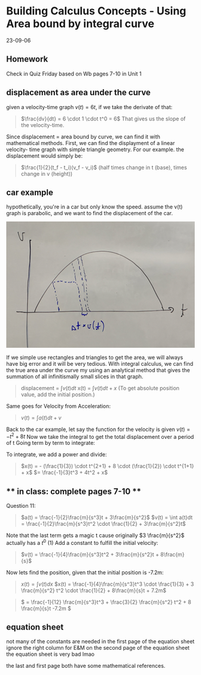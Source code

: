 Building Calculus Concepts - Using Area bound by integral curve
========
23-09-06

Homework
------
Check in Quiz Friday based on Wb pages 7-10 in Unit 1

displacement as area under the curve
------
given a velocity-time graph $v(t) = 6t$, if we take the derivate of that: 
> $\frac{dv}{dt} = 6 \cdot 1 \cdot t^0 = 6$
That gives us the slope of the velocity-time.

Since displacement = area bound by curve, we can find it with mathematical methods.
First, we can find the displayment of a linear velocity- time graph with simple triangle geometry.
For our example. the displacement would simply be: 

> $\frac{1}{2}(t_f - t_i)(v_f - v_i)$
(half times change in t (base), times change in v (height))

car example
--------
hypothetically, you're in a car but only know the speed.
assume the v(t) graph is parabolic, and we want to find the displacement of the car.

![Example Graph](/D%20APMECH/23-09-06/carExample.png)

If we simple use rectangles and triangles to get the area, we will always have big error and it will be very tedious. With integral calculus, we can find the true area under the curve my using an analytical method that gives the summation of all infinitismally small slices in that graph.

> displacement = $\int  v(t)dt$
> x(t) = $\int  v(t)dt + x$ (To get absolute position value, add the initial position.)

Same goes for Velocity from Acceleration:
> $v(t) = \int  a(t)dt + v$


Back to the car example, let say the function for the velocity is given $v(t) = -t^2 + 8t$
Now we take the integral to get the total displacement over a period of t
Going term by term to integrate: 

To integrate, we add a power and divide:
> $x(t) = - (\frac{1}{3}) \cdot t^{2+1} + 8 \cdot (\frac{1}{2}) \cdot t^{1+1} + x$
> $= \frac{-1}{3}t^3 + 4t^2 + x$

** in class: complete pages 7-10 **
---------

Question 11:
>$a(t) = \frac{-1}{2}\frac{m}{s^3}t + 3\frac{m}{s^2}$
>$v(t) = \int  a(t)dt = \frac{-1}{2}\frac{m}{s^3}t^2 \cdot \frac{1}{2} + 3\frac{m}{s^2}t$

Note that the last term gets a magic t cause originally $3 \frac{m}{s^2}$ actually has a ${t^0}$ (1)
Add a constant to fulfill the initial velocity:

>$v(t) = \frac{-1}{4}\frac{m}{s^3}t^2 + 3\frac{m}{s^2}t + 8\frac{m}{s}$

Now lets find the position, given that the initial position is -7.2m:
>$x(t) = \int  v(t) dx$
>$x(t) = \frac{-1}{4}\frac{m}{s^3}t^3 \cdot \frac{1}{3} + 3 \frac{m}{s^2} t^2 \cdot \frac{1}{2} + 8\frac{m}{s}t + 7.2m$

>$ = \frac{-1}{12} \frac{m}{s^3}t^3 + \frac{3}{2} \frac{m}{s^2} t^2 + 8 \frac{m}{s}t -7.2m $

equation sheet
------
not many of the constants are needed in the first page of the equation sheet
ignore the right column for E&M on the second page of the equation sheet
the equation sheet is very bad lmao

the last and first page both have some mathematical references.




